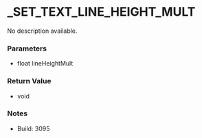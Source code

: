 # _SET_TEXT_LINE_HEIGHT_MULT

No description available.

### Parameters
* float lineHeightMult

### Return Value
* void

### Notes
* Build: 3095

